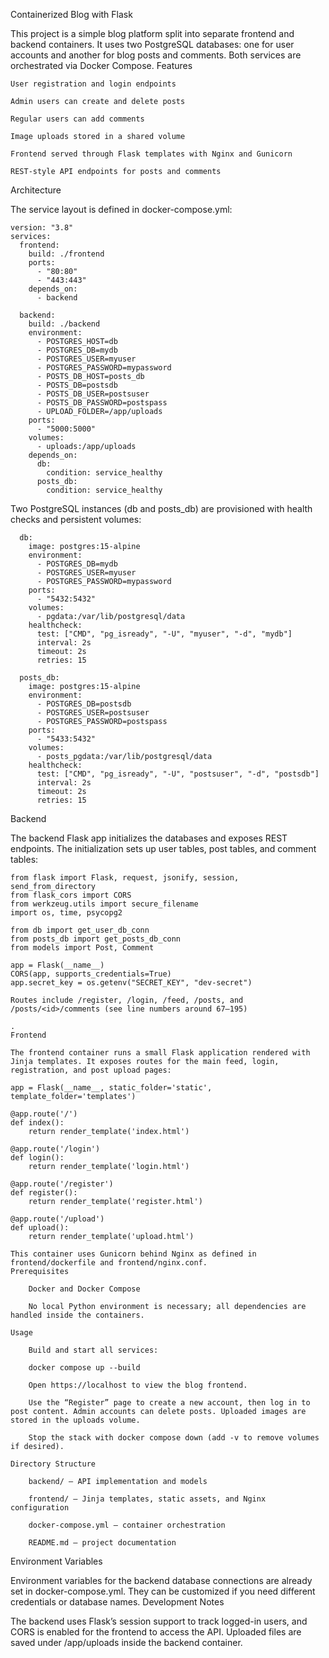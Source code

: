 Containerized Blog with Flask

This project is a simple blog platform split into separate frontend and backend containers. It uses two PostgreSQL databases: one for user accounts and another for blog posts and comments. Both services are orchestrated via Docker Compose.
Features

    User registration and login endpoints

    Admin users can create and delete posts

    Regular users can add comments

    Image uploads stored in a shared volume

    Frontend served through Flask templates with Nginx and Gunicorn

    REST-style API endpoints for posts and comments

Architecture

The service layout is defined in docker-compose.yml:
```
version: "3.8"
services:
  frontend:
    build: ./frontend
    ports:
      - "80:80"
      - "443:443"
    depends_on:
      - backend

  backend:
    build: ./backend
    environment:
      - POSTGRES_HOST=db
      - POSTGRES_DB=mydb
      - POSTGRES_USER=myuser
      - POSTGRES_PASSWORD=mypassword
      - POSTS_DB_HOST=posts_db
      - POSTS_DB=postsdb
      - POSTS_DB_USER=postsuser
      - POSTS_DB_PASSWORD=postspass
      - UPLOAD_FOLDER=/app/uploads
    ports:
      - "5000:5000"
    volumes:
      - uploads:/app/uploads
    depends_on:
      db:
        condition: service_healthy
      posts_db:
        condition: service_healthy
```
Two PostgreSQL instances (db and posts_db) are provisioned with health checks and persistent volumes:
```
  db:
    image: postgres:15-alpine
    environment:
      - POSTGRES_DB=mydb
      - POSTGRES_USER=myuser
      - POSTGRES_PASSWORD=mypassword
    ports:
      - "5432:5432"
    volumes:
      - pgdata:/var/lib/postgresql/data
    healthcheck:
      test: ["CMD", "pg_isready", "-U", "myuser", "-d", "mydb"]
      interval: 2s
      timeout: 2s
      retries: 15

  posts_db:
    image: postgres:15-alpine
    environment:
      - POSTGRES_DB=postsdb
      - POSTGRES_USER=postsuser
      - POSTGRES_PASSWORD=postspass
    ports:
      - "5433:5432"
    volumes:
      - posts_pgdata:/var/lib/postgresql/data
    healthcheck:
      test: ["CMD", "pg_isready", "-U", "postsuser", "-d", "postsdb"]
      interval: 2s
      timeout: 2s
      retries: 15
```
Backend

The backend Flask app initializes the databases and exposes REST endpoints. The initialization sets up user tables, post tables, and comment tables:
```
from flask import Flask, request, jsonify, session, send_from_directory
from flask_cors import CORS
from werkzeug.utils import secure_filename
import os, time, psycopg2

from db import get_user_db_conn
from posts_db import get_posts_db_conn
from models import Post, Comment

app = Flask(__name__)
CORS(app, supports_credentials=True)
app.secret_key = os.getenv("SECRET_KEY", "dev-secret")

Routes include /register, /login, /feed, /posts, and /posts/<id>/comments (see line numbers around 67–195)

.
Frontend

The frontend container runs a small Flask application rendered with Jinja templates. It exposes routes for the main feed, login, registration, and post upload pages:

app = Flask(__name__, static_folder='static', template_folder='templates')

@app.route('/')
def index():
    return render_template('index.html')

@app.route('/login')
def login():
    return render_template('login.html')

@app.route('/register')
def register():
    return render_template('register.html')

@app.route('/upload')
def upload():
    return render_template('upload.html')

This container uses Gunicorn behind Nginx as defined in frontend/dockerfile and frontend/nginx.conf.
Prerequisites

    Docker and Docker Compose

    No local Python environment is necessary; all dependencies are handled inside the containers.

Usage

    Build and start all services:

    docker compose up --build

    Open https://localhost to view the blog frontend.

    Use the “Register” page to create a new account, then log in to post content. Admin accounts can delete posts. Uploaded images are stored in the uploads volume.

    Stop the stack with docker compose down (add -v to remove volumes if desired).

Directory Structure

    backend/ – API implementation and models

    frontend/ – Jinja templates, static assets, and Nginx configuration

    docker-compose.yml – container orchestration

    README.md – project documentation
```
Environment Variables

Environment variables for the backend database connections are already set in docker-compose.yml. They can be customized if you need different credentials or database names.
Development Notes

The backend uses Flask’s session support to track logged-in users, and CORS is enabled for the frontend to access the API. Uploaded files are saved under /app/uploads inside the backend container.
